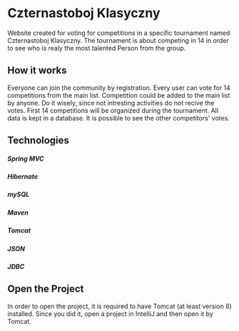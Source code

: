 # Czternastoboj Klasyczny
Website created for voting for competitions in a specific tournament named Czternastoboj Klasyczny.
The tournament is about competing in 14 in order to see who is realy the most talented Person from the group.


## How it works
Everyone can join the community by registration. Every user can vote for 14 competitions from the main list.
Competition could be added to the main list by anyone. Do it wisely, since not intresting activities do not recive the votes.
First 14 competitions will be organized during the tournament.
All data is kept in a database. It is possible to see the other competitors' votes. 

## Technologies
##### Spring MVC
##### Hibernate 
##### mySQL
##### Maven
##### Tomcat
##### JSON
##### JDBC

## Open the Project
In order to open the project, it is required to have Tomcat (at least version 8) installed.
Since you did it, open a project in IntelliJ and then open it by Tomcat.



